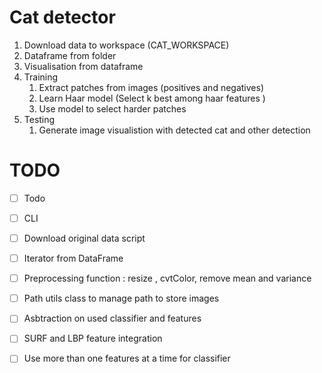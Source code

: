 # Cat detector

1. Download data to workspace (CAT_WORKSPACE)
2. Dataframe from folder
3. Visualisation from dataframe
4. Training
    1. Extract patches from images (positives and negatives)
    2. Learn Haar model (Select k best among haar features )
    3. Use model to select harder patches 
5. Testing
    1. Generate image visualistion with detected cat and other detection
    
    
# TODO

- [ ] Todo
- [ ] CLI
- [ ] Download original data script
- [ ] Iterator from DataFrame
- [ ] Preprocessing function : resize , cvtColor, remove mean and variance
- [ ] Path utils class to manage path to store images
- [ ] Asbtraction on used classifier and features
- [ ] SURF and LBP feature integration
- [ ] Use more than one features at a time for classifier

